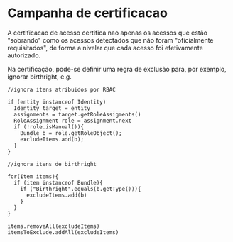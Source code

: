 # Campanha de certificacao

A certificacao de acesso certifica nao apenas os acessos que estão "sobrando" como os acessos detectados que não foram "oficialmente requisitados", de forma a nivelar que cada acesso foi efetivamente autorizado.

Na certificação, pode-se definir uma regra de exclusão para, por exemplo, ignorar birthright, e.g. 

    //ignora itens atribuidos por RBAC
    
    if (entity instanceof Identity)
      Identity target = entity
      assignments = target.getRoleAssigments()  
      RoleAssignment role = assignment.next
      if (!role.isManual()){
        Bundle b = role.getRoleObject();
        excludeItems.add(b);
      }
    }

    //ignora itens de birthright

    for(Item items){
      if (item instanceof Bundle){
        if ("Birthright".equals(b.getType())){
          excludeItems.add(b)
        }
      }
    }

    items.removeAll(excludeItems)
    itemsToExclude.addAll(excludeItems)
